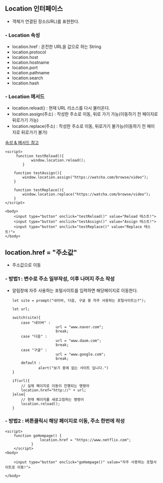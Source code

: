 ## Location 인터페이스

- 객체가 연결된 장소(URL)를 표현한다.

### - Location 속성

- location.href : 온전한 URL을 값으로 하는 String
- location.protocol
- location.host
- location.hostname
- location.port
- location.pathname
- location.search
- location.hash

### - Location 메서드

- location.reload() : 현재 URL 리소스를 다시 불러온다.
- location.assign(주소) : 작성한 주소로 이동, 뒤로 가기 가능(이동하기 전 페이지로 뒤로가기 가능)
- location.replace(주소) : 작성한 주소로 이동, 뒤로가기 불가능(이동하기 전 페이지로 뒤로가기 불가)

[속성 & 메서드 참고](https://developer.mozilla.org/ko/docs/Web/API/Location)

```
<script>
     function testReload(){
            window.location.reload();
        }

    function testAssign(){
        window.location.assign("https://watcha.com/browse/video");
    }

    function testReplace(){
        window.location.replace("https://watcha.com/browse/video");
    }
</script>

<body>
    <input type="button" onclick="testReload()" value="Reload 테스트!">
    <input type="button" onclick="testAssign()" value="Assign 테스트!">
    <input type="button" onclick="testReplace()" value="Replace 테스트!">
</body>
```

## location.href = "주소값"

- 주소값으로 이동

### - 방법1 : 변수로 주소 일부작성, 이후 나머지 주소 작성

- 알림창에 자주 사용하는 포털사이트를 입력하면 해당페이지로 이동한다.

  ```
  let site = prompt("네이버, 다음, 구글 중 자주 사용하는 포털사이트는?");

  let url;

  switch(site){
      case "네이버" :
                      url = "www.naver.com";
                      break;
      case "다음" :
                      url = "www.daum.com";
                      break;
      case "구글" :
                      url = "www.google.com";
                      break;
      default :
              alert("보기 중에 없는 사이트 입니다.")
  }

  if(url){
      // 실제 페이지로 이동이 진행되는 명령어
      location.href="http://" + url;
  }else{
      // 현재 페이지를 새로고침하는 명령어
      location.reload();
  }

  ```

### - 방법2 : 버튼클릭시 해당 페이지로 이동, 주소 한번에 작성

```
<script>
    function goHompage() {
                location.href = "https://www.netflix.com";
            }
    </script>
<body>

    <input type="button" onclick="goHompage()" value="자주 사용하는 포털사이트로 이동!">

</body>

```
